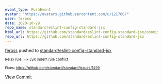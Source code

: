 ```yaml
---
event_type: PushEvent
avatar: "https://avatars.githubusercontent.com/u/121766?"
user: feross
date: 2020-10-29
repo_name: standard/eslint-config-standard-jsx
html_url: https://github.com/standard/eslint-config-standard-jsx/commit/2e70f2fb0af209db6789d4ff2acfa9badbb5433b
repo_url: https://github.com/standard/eslint-config-standard-jsx
---
```


<a href='https://github.com/feross' target='_blank'>feross</a> pushed to <a href='https://github.com/standard/eslint-config-standard-jsx' target='_blank'>standard/eslint-config-standard-jsx</a>

<small>Relax rule: Fix JSX indent rule conflict

Fixes: https://github.com/standard/standard/issues/1499</small>

<a href='https://github.com/standard/eslint-config-standard-jsx/commit/2e70f2fb0af209db6789d4ff2acfa9badbb5433b' target='_blank'>View Commit</a>